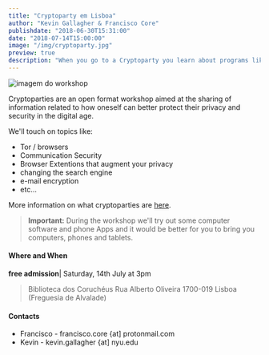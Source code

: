 ```yaml
---
title: "Cryptoparty em Lisboa"
author: "Kevin Gallagher & Francisco Core"
publishdate: "2018-06-30T15:31:00"
date: "2018-07-14T15:00:00"
image: "/img/cryptoparty.jpg"
preview: true
description: "When you go to a Cryptoparty you learn about programs like GPG which allow you to send secure, encrypted messages using an ingenious system of key exchanges. You can also learn about secure messaging, anonymous web browsing and general tips for a safer web experience."
---
```


![imagem do workshop](/img/cryptoparty.jpg)

Cryptoparties are an open format workshop aimed at the sharing of information related to how oneself can better protect their privacy and security in the digital age.

We'll touch on topics like:
 * Tor / browsers
 * Communication Security
 * Browser Extentions that augment your privacy
 * changing the search engine
 * e-mail encryption
 * etc...

More information on what cryptoparties are [here](https://www.cryptoparty.in/).


> **Important:** During the workshop we'll try out some computer software and phone Apps and it would be better for you to bring you computers, phones and tablets.


#### Where and When

**free admission**|
Saturday, 14th July at 3pm

> Biblioteca dos Coruchéus
Rua Alberto Oliveira
1700-019 Lisboa
(Freguesia de Alvalade)

#### Contacts

* Francisco -  francisco.core {at] protonmail.com
* Kevin - kevin.gallagher {at] nyu.edu
